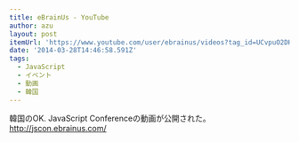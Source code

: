 ```yaml
---
title: eBrainUs - YouTube
author: azu
layout: post
itemUrl: 'https://www.youtube.com/user/ebrainus/videos?tag_id=UCvpuO2DHMdgmxte25k0X6Lg.3.javascript-programming-language&sort=dd&view=46&shelf_id=1'
date: '2014-03-28T14:46:58.591Z'
tags:
  - JavaScript
  - イベント
  - 動画
  - 韓国
---
```

韓国のOK. JavaScript Conferenceの動画が公開された。
http://jscon.ebrainus.com/

